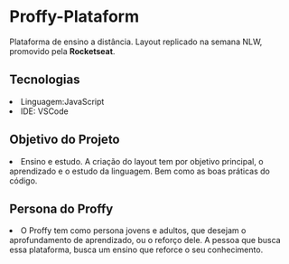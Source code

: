 # Proffy-Plataform
Plataforma de ensino a distância. Layout replicado na semana NLW, promovido pela <strong> Rocketseat</strong>. 

<h2> Tecnologias </h2>
<li> Linguagem:JavaScript</li>
<li> IDE: VSCode</li>

<h2> Objetivo do Projeto </h2>
<li> Ensino e estudo. A criação do layout tem por objetivo principal, o aprendizado e o estudo da linguagem. Bem como as boas práticas do código. </li>

<h2> Persona do Proffy</h2>
<li> O Proffy tem como persona jovens e adultos, que desejam o aprofundamento de aprendizado, ou o reforço dele. A pessoa que busca essa plataforma, busca um ensino que reforce o seu conhecimento.  </li>


